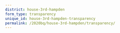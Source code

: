 ```yaml
---
district: house-3rd-hampden
form_type: transparency
unique_id: house-3rd-hampden-transparency
permalink: /2020bq/house-3rd-hampden/transparency/
---
```

